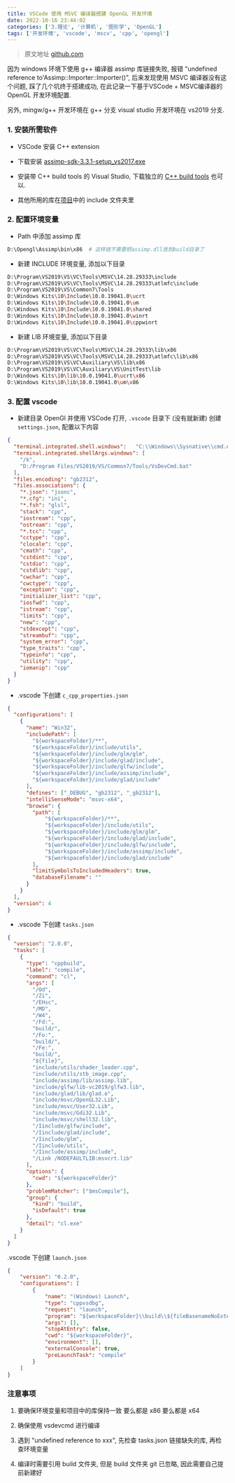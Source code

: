 ```yaml
---
title: VSCode 使用 MSVC 编译器搭建 OpenGL 开发环境
date: 2022-10-16 23:44:02
categories: ['3.理论', '计算机', '图形学', 'OpenGL']
tags: ['开发环境', 'vscode', 'mscv', 'cpp', 'opengl']
---
```



> 原文地址 [github.com](https://github.com/qiaogaojian/cpp_learn-opengl)

因为 windows 环境下使用 g++ 编译器 assimp 库链接失败, 报错 "undefined reference to'Assimp::Importer::Importer()", 后来发现使用 MSVC 编译器没有这个问题, 踩了几个坑终于搭建成功, 在此记录一下基于VSCode + MSVC编译器的 OpenGL 开发环境配置.

另外, mingw/g++ 开发环境在 g++ 分支 
visual studio 开发环境在 vs2019 分支.

### 1. 安装所需软件

*   VSCode 安装 C++ extension

*   下载安装 [assimp-sdk-3.3.1-setup_vs2017.exe](https://github.com/assimp/assimp/releases/tag/v3.3.1/)
    
*   安装带 C++ build tools 的 Visual Studio, 下载独立的 [C++ build tools](https://visualstudio.microsoft.com/zh-hant/visual-cpp-build-tools/) 也可以.
    
*   其他所用的库在[项目](https://github.com/qiaogaojian/learn-opengl.git)中的 include 文件夹里
    

### 2. 配置环境变量

*   Path 中添加 assimp 库
    
```sh
D:\Opengl\Assimp\bin\x86  # 这样就不需要把assimp.dll放到build目录了
```
    
*   新建 INCLUDE 环境变量, 添加以下目录
    
```sh
D:\Program\VS2019\VS\VC\Tools\MSVC\14.28.29333\include
D:\Program\VS2019\VS\VC\Tools\MSVC\14.28.29333\atlmfc\include
D:\Program\VS2019\VS\Common7\Tools
D:\Windows Kits\10\Include\10.0.19041.0\ucrt
D:\Windows Kits\10\Include\10.0.19041.0\um
D:\Windows Kits\10\Include\10.0.19041.0\shared
D:\Windows Kits\10\Include\10.0.19041.0\winrt
D:\Windows Kits\10\Include\10.0.19041.0\cppwinrt
```
    
*   新建 LIB 环境变量, 添加以下目录
    
```sh
D:\Program\VS2019\VS\VC\Tools\MSVC\14.28.29333\lib\x86
D:\Program\VS2019\VS\VC\Tools\MSVC\14.28.29333\atlmfc\lib\x86
D:\Program\VS2019\VS\VC\Auxiliary\VS\lib\x86
D:\Program\VS2019\VS\VC\Auxiliary\VS\UnitTest\lib
D:\Windows Kits\10\lib\10.0.19041.0\ucrt\x86
D:\Windows Kits\10\lib\10.0.19041.0\um\x86
```
    

### 3. 配置 vscode

*   新建目录 OpenGl 并使用 VSCode 打开, `.vscode` 目录下 (没有就新建) 创建 `settings.json`, 配置以下内容
    
```json
{
  "terminal.integrated.shell.windows":   "C:\\Windows\\Sysnative\\cmd.exe",
  "terminal.integrated.shellArgs.windows": [
	"/k",
	"D:/Program Files/VS2019/VS/Common7/Tools/VsDevCmd.bat"
  ],
  "files.encoding": "gb2312",
  "files.associations": {
	"*.json": "jsonc",
	"*.cfg": "ini",
	"*.fsh": "glsl",
	"stack": "cpp",
	"iostream": "cpp",
	"ostream": "cpp",
	"*.tcc": "cpp",
	"cctype": "cpp",
	"clocale": "cpp",
	"cmath": "cpp",
	"cstdint": "cpp",
	"cstdio": "cpp",
	"cstdlib": "cpp",
	"cwchar": "cpp",
	"cwctype": "cpp",
	"exception": "cpp",
	"initializer_list": "cpp",
	"iosfwd": "cpp",
	"istream": "cpp",
	"limits": "cpp",
	"new": "cpp",
	"stdexcept": "cpp",
	"streambuf": "cpp",
	"system_error": "cpp",
	"type_traits": "cpp",
	"typeinfo": "cpp",
	"utility": "cpp",
	"iomanip": "cpp"
  }
}
```
    
*   .vscode 下创建 `c_cpp_properties.json`
    
```json
{
  "configurations": [
	{
	  "name": "Win32",
	  "includePath": [
		"${workspaceFolder}/**",
		"${workspaceFolder}/include/utils",
		"${workspaceFolder}/include/glm/glm",
		"${workspaceFolder}/include/glad/include",
		"${workspaceFolder}/include/glfw/include",
		"${workspaceFolder}/include/assimp/include",
		"${workspaceFolder}/include/glad/include"
	  ],
	  "defines": ["_DEBUG", "gb2312", "_gb2312"],
	  "intelliSenseMode": "msvc-x64",
	  "browse": {
		"path": [
			"${workspaceFolder}/**",
			"${workspaceFolder}/include/utils",
			"${workspaceFolder}/include/glm/glm",
			"${workspaceFolder}/include/glad/include",
			"${workspaceFolder}/include/glfw/include",
			"${workspaceFolder}/include/assimp/include",
			"${workspaceFolder}/include/glad/include"
		],
		"limitSymbolsToIncludedHeaders": true,
		"databaseFilename": ""
	  }
	}
  ],
  "version": 4
}
```
    
*   .vscode 下创建 `tasks.json`
    
```json
{
  "version": "2.0.0",
  "tasks": [
	{
	  "type": "cppbuild",
	  "label": "compile",
	  "command": "cl",
	  "args": [
		"/Od",
		"/Zi",
		"/EHsc",
		"/MD",
		"/W4",
		"/Fd:",
		"build/",
		"/Fo:",
		"build/",
		"/Fe:",
		"build/",
		"${file}",
		"include/utils/shader_loader.cpp",
		"include/utils/stb_image.cpp",
		"include/assimp/lib/assimp.lib",
		"include/glfw/lib-vc2019/glfw3.lib",
		"include/glad/lib/glad.o",
		"include/msvc/OpenGL32.Lib",
		"include/msvc/User32.Lib",
		"include/msvc/Gdi32.Lib",
		"include/msvc/shell32.lib",
		"/Iinclude/glfw/include",
		"/Iinclude/glad/include",
		"/Iinclude/glm",
		"/Iinclude/utils",
		"/Iinclude/assimp/include",
		"/Link /NODEFAULTLIB:msvcrt.lib"
	  ],
	  "options": {
		"cwd": "${workspaceFolder}"
	  },
	  "problemMatcher": ["$msCompile"],
	  "group": {
		"kind": "build",
		"isDefault": true
	  },
	  "detail": "cl.exe"
	}
  ]
}
```
    
.vscode 下创建 `launch.json`
    
```json
{
	"version": "0.2.0",
	"configurations": [
		{
			"name": "(Windows) Launch",
			"type": "cppvsdbg",
			"request": "launch",
			"program": "${workspaceFolder}\\build\\${fileBasenameNoExtension}.exe",
			"args": [],
			"stopAtEntry": false,
			"cwd": "${workspaceFolder}",
			"environment": [],
			"externalConsole": true,
			"preLaunchTask": "compile"
		}
	]
}
```
    

### 注意事项

1.  要确保环境变量和项目中的库保持一致 要么都是 x86 要么都是 x64
    
2.  确保使用 vsdevcmd 进行编译
    
3.  遇到 "undefined reference to xxx", 先检查 tasks.json 链接缺失的库, 再检查环境变量
    
4.  编译时需要引用 build 文件夹, 但是 build 文件夹 git 已忽略, 因此需要自己提前新建好